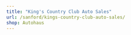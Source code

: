 ```yaml
---
title: "King's Country Club Auto Sales"
url: /sanford/kings-country-club-auto-sales/
shop: Autohaus
---
```

